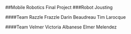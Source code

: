 ##Mobile Robotics Final Project
###Robot Jousting

####Team Razzle Frazzle
Darin Beaudreau
Tim Larocque

####Team Velmer
Victoria Albanese
Elmer Melendez
